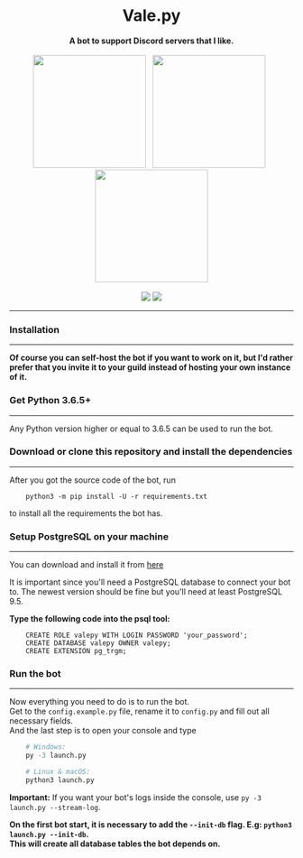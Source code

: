 <div align="center">
  <h1>Vale.py</h1>
  <strong>A bot to support Discord servers that I like.</strong>
  <br><br>
  <a href="https://github.com/itsVale/Vale.py/wiki"><img src="https://user-images.githubusercontent.com/38182450/43689699-b822f4fe-98fe-11e8-89c9-5fa5da75d088.png" width="200" /></a> &nbsp;
  <a href="#"><img src="https://user-images.githubusercontent.com/38182450/43689793-c45cbea2-98ff-11e8-828a-53d29f425d9c.png" width="200" /></a> &nbsp;
  <a href="https://discordapp.com/oauth2/authorize?client_id=458286335304794127&scope=bot&permissions=281143415"><img src="https://user-images.githubusercontent.com/38182450/43689573-e7e657aa-98fc-11e8-84a4-38d99df2dade.png" width="200" /></a><br><br>
  <a class="badge-ci-passing" href="https://travis-ci.com/itsVale/Vale.py"><img src="https://travis-ci.com/itsVale/Vale.py.svg?branch=master" /></a>
  <a class="badge-align" href="https://www.codacy.com/app/itsVale/Vale.py?utm_source=github.com&amp;utm_medium=referral&amp;utm_content=itsVale/Vale.py&amp;utm_campaign=Badge_Grade"><img src="https://api.codacy.com/project/badge/Grade/cf549d36684740199c1a98f33f57f415"/></a>
</div>

---

### Installation
___
**Of course you can self-host the bot if you want to work on it, but I'd
rather prefer that you invite it to your guild instead of hosting your
own instance of it.**

### Get Python 3.6.5+
___
Any Python version higher or equal to 3.6.5 can be used to run the bot.

### Download or clone this repository and install the dependencies
___
After you got the source code of the bot, run

```$sql
    python3 -m pip install -U -r requirements.txt
```

to install all the requirements the bot has.

### Setup PostgreSQL on your machine
___
You can download and install it from [here](https://www.postgresql.org/)

It is important since you'll need a PostgreSQL database to connect your bot to.
The newest version should be fine but you'll need at least PostgreSQL 9.5.

__Type the following code into the psql tool:__
```$sql
    CREATE ROLE valepy WITH LOGIN PASSWORD 'your_password';
    CREATE DATABASE valepy OWNER valepy;
    CREATE EXTENSION pg_trgm;
```

### Run the bot
___
Now everything you need to do is to run the bot.  
Get to the `config.example.py` file, rename it to `config.py` and fill out all necessary fields.  
And the last step is to open your console and type
```python
    # Windows:
    py -3 launch.py

    # Linux & macOS:
    python3 launch.py
```
**Important:** If you want your bot's logs inside the console, use `py -3 launch.py --stream-log`.

**On the first bot start, it is necessary to add the `--init-db` flag. E.g: `python3 launch.py --init-db`.  
This will create all database tables the bot depends on.**
